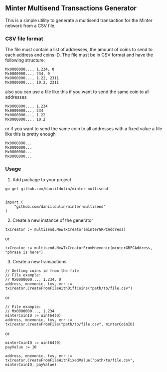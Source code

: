 ## Minter Multisend Transactions Generator

This is a simple utility to generate a multisend transaction for the Minter network from a CSV file.

### CSV file format

The file must contain a list of addresses, the amount of coins to send to each address and coins ID. The file must be in CSV format and have the following structure:

```csv
Mx0000000..., 1.234, 0
Mx0000000..., 234, 0
Mx0000000..., 1.22, 2311
Mx0000000..., 10.2, 2311
```

also you can use a file like this if you want to send the same coin to all addresses

```csv
Mx0000000..., 1.234
Mx0000000..., 234
Mx0000000..., 1.22
Mx0000000..., 10.2
```

or if you want to send the same coin to all addresses with a fixed value a file like this is pretty enough

```csv
Mx0000000...
Mx0000000...
Mx0000000...
Mx0000000...
```

### Usage

1. Add package to your project
```bash
go get github.com/daniildulin/minter-multisend
```
```golang

import (
    "github.com/daniildulin/minter-multisend"
)
```

2. Create a new instance of the generator
```golang
txCreator := multisend.NewTxCreator(minterGRPCAddress)
```
or 

```golang
txCreator := multisend.NewTxCreatorFromMnemonic(minterGRPCAddress, "phrase is here")
```

3. Create a new transactions
```golang
// Getting coins id from the file
// File example: 
// Mx0000000..., 1.234, 0
address, mnemonic, txs, err := txCreator.CreateFromFileWithDiffCoins("path/to/file.csv")
```
or

```golang
// File example: 
// Mx0000000..., 1.234
minterCoinID := uint64(0)
address, mnemonic, txs, err := txCreator.CreateFromFile("path/to/file.csv", minterCoinID)
```

or

```golang   
minterCoinID := uint64(0)
payValue := 10

address, mnemonic, txs, err := txCreator.CreateFromFileWithFixedValue("path/to/file.csv", minterCoinID, payValue)
```